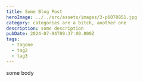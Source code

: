 ```yaml
---
title: Some Blog Post
heroImage: ../../src/assets/images/3-p6070851.jpg
category: categories are a bitch, another one
description: some description
pubDate: 2024-07-04T09:37:00.000Z
tags:
  - tagone
  - tag2
  - tag3
---
```

some body
